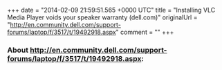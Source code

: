 +++
date = "2014-02-09 21:59:51.565 +0000 UTC"
title = "Installing VLC Media Player voids your speaker warranty (dell.com)"
originalUrl = "http://en.community.dell.com/support-forums/laptop/f/3517/t/19492918.aspx"
comment = ""
+++

### About http://en.community.dell.com/support-forums/laptop/f/3517/t/19492918.aspx:


